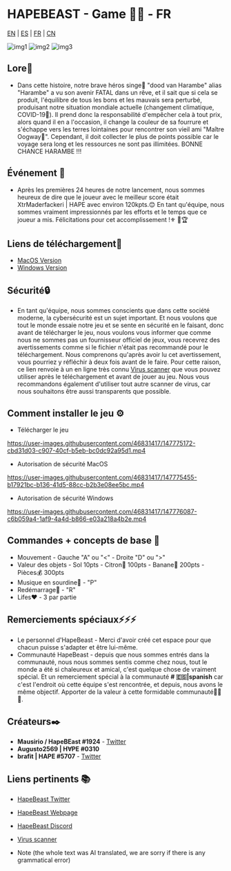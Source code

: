 # HAPEBEAST - Game 🍌🍌 - FR
[EN](https://github.com/Brafit2001/HAPEBEAST-GAME/blob/main/README.md) | [ES](https://github.com/Brafit2001/HAPEBEAST-GAME/blob/main/README_translate/README_ES.md) | [FR](https://github.com/Brafit2001/HAPEBEAST-GAME/blob/main/README_translate/README_FR.md) | [CN](https://github.com/Brafit2001/HAPEBEAST-GAME/blob/main/README_translate/README_CN.md)

![img1](https://user-images.githubusercontent.com/46831417/147771228-e88e7df3-4c14-48f1-aadf-bf07ec0fd791.png)
![img2](https://user-images.githubusercontent.com/46831417/147771233-7cfe6709-b7d1-467c-8e8e-60a7dee79aca.png)
![img3](https://user-images.githubusercontent.com/46831417/147771257-eb09fb53-edd9-44dc-a620-2731050a9ddf.png)


## Lore🔮
* Dans cette histoire, notre brave héros singe🦍 "dood van Harambe" alias "Harambe" a vu son avenir FATAL dans un rêve, et il sait que si cela se produit, l'équilibre de tous les bons et les mauvais sera perturbé, produisant notre situation mondiale actuelle (changement climatique, COVID-19🦠). Il prend donc la responsabilité d'empêcher cela à tout prix, alors quand il en a l'occasion, il change la couleur de sa fourrure et s'échappe vers les terres lointaines pour rencontrer son vieil ami "Maître Oogway🐢". Cependant, il doit collecter le plus de points possible car le voyage sera long et les ressources ne sont pas illimitées. BONNE CHANCE HARAMBE !!!

##  Événement 📖
*  Après les premières 24 heures de notre lancement, nous sommes heureux de dire que le joueur avec le meilleur score était XtrMaderfackeri | HAPE avec environ 120kpts.😊 En tant qu'équipe, nous sommes vraiment impressionnés par les efforts et le temps que ce joueur a mis. Félicitations pour cet accomplissement !⚜️ 👑🏆

## Liens de téléchargement🔗
* [MacOS Version](https://google.com)
* [Windows Version](https://drive.google.com/file/d/1m36EkQEB0moMRuGB_m__gYgGgbf-kzLk/view?usp=sharing)

## Sécurité🔒
* En tant qu'équipe, nous sommes conscients que dans cette société moderne, la cybersécurité est un sujet important. Et nous voulons que tout le monde essaie notre jeu et se sente en sécurité en le faisant, donc avant de télécharger le jeu, nous voulons vous informer que comme nous ne sommes pas un fournisseur officiel de jeux, vous recevrez des avertissements comme si le fichier n'était pas recommandé pour le téléchargement. Nous comprenons qu'après avoir lu cet avertissement, vous pourriez y réfléchir à deux fois avant de le faire. Pour cette raison, ce lien renvoie à un en ligne très connu  [Virus scanner](https://www.virustotal.com/gui/home/upload) que vous pouvez utiliser après le téléchargement et avant de jouer au jeu. Nous vous recommandons également d'utiliser tout autre scanner de virus, car nous souhaitons être aussi transparents que possible.

## Comment installer le jeu ⚙️
*  Télécharger le jeu

https://user-images.githubusercontent.com/46831417/147775172-cbd31d03-c907-40cf-b5eb-bc0dc92a95d1.mp4

* Autorisation de sécurité MacOS

https://user-images.githubusercontent.com/46831417/147775455-b17921bc-b136-41d5-88cc-b2b3e08ee5bc.mp4

* Autorisation de sécurité Windows

https://user-images.githubusercontent.com/46831417/147776087-c6b059a4-1af9-4a4d-b866-e03a218a4b2e.mp4



## Commandes + concepts de base 📑
* Mouvement - Gauche "A" ou "<" - Droite "D" ou ">"
* Valeur des objets - Sol 10pts - Citron🍋 100pts - Banane🍌 200pts - Pièces💰 300pts
* Musique en sourdine🎵 - "P"
* Redémarrage🔄 - "R"
* Lifes❤️ - 3 par partie

## Remerciements spéciaux⚡⚡⚡
* Le personnel d'HapeBeast - Merci d'avoir créé cet espace pour que chacun puisse s'adapter et être lui-même.
* Communauté HapeBeast - depuis que nous sommes entrés dans la communauté, nous nous sommes sentis comme chez nous, tout le monde a été si chaleureux et amical, c'est quelque chose de vraiment spécial. Et un remerciement spécial à la communauté **# 🇪🇸|spanish** car c'est l'endroit où cette équipe s'est rencontrée, et depuis, nous avons le même objectif. Apporter de la valeur à cette formidable communauté🥇🥇🥇.

## Créateurs✒️
* **Mausirio / HapeBEast #1924** - [Twitter](https://mobile.twitter.com/Mauricio202003)
* **Augusto2569 | H∀PE #0310**  
* **brafit | HAPE #5707** - [Twitter](https://twitter.com/brafit201?t=GZyvkU5mDVE605O2frVZbA&s=08)

## Liens pertinents 📚
* [HapeBeast Twitter](https://mobile.twitter.com/hapebeastgang) 
* [HapeBeast Webpage](https://www.hapebeast.com/)
* [HapeBeast Discord](https://discord.com/invite/hypebeast) 
* [Virus scanner](https://www.virustotal.com/gui/home/upload)


* Note (the whole text was AI translated, we are sorry if there is any grammatical error)
